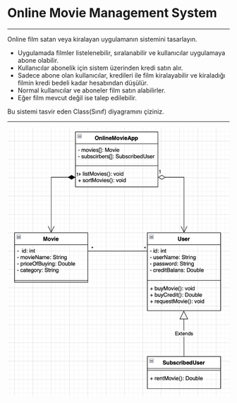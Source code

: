 # Online Movie Management System
---

Online film satan veya kiralayan uygulamanın sistemini tasarlayın.

- Uygulamada filmler listelenebilir, sıralanabilir ve kullanıcılar uygulamaya abone olabilir.
- Kullanıcılar abonelik için sistem üzerinden kredi satın alır.
- Sadece abone olan kullanıcılar, kredileri ile film kiralayabilir ve kiraladığı filmin kredi bedeli kadar hesabından düşülür.
- Normal kullanıcılar ve aboneler film satın alabilirler.
- Eğer film mevcut değil ise talep edilebilir.

Bu sistemi tasvir eden Class(Sınıf) diyagramını çiziniz.

---

![OnlineMovieManagementSystem](OnlineMovieManagementSystem.png)

